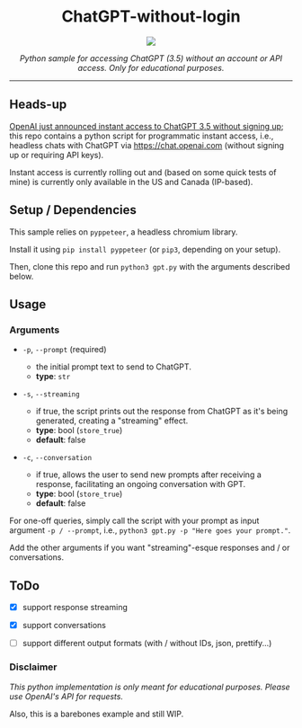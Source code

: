 <div align="center">
  <h1 align="center">ChatGPT-without-login</h1>
  <img src="https://github.com/mapluisch/Headless-ChatGPT/assets/31780571/c2f23c9d-4696-4ed1-a18a-12d2d7b05172">
  <p align="center"><em>Python sample for accessing ChatGPT (3.5) without an account or API access. Only for educational purposes.</em></p>
</div>
<hr>

## Heads-up
[OpenAI just announced instant access to ChatGPT 3.5 without signing up](https://openai.com/blog/start-using-chatgpt-instantly); this repo contains a python script for programmatic instant access, i.e., headless chats with ChatGPT via https://chat.openai.com (without signing up or requiring API keys).

Instant access is currently rolling out and (based on some quick tests of mine) is currently only available in the US and Canada (IP-based).

## Setup / Dependencies
This sample relies on `pyppeteer`, a headless chromium library.

Install it using `pip install pyppeteer` (or `pip3`, depending on your setup).

Then, clone this repo and run `python3 gpt.py` with the arguments described below.

## Usage
### Arguments
- `-p`, `--prompt` (required)
  - the initial prompt text to send to ChatGPT.
  - **type**: `str`
  
- `-s`, `--streaming`
  - if true, the script prints out the response from ChatGPT as it's being generated, creating a "streaming" effect.
  - **type**: bool (`store_true`)
  - **default**: false
  
- `-c`, `--conversation`
  - if true, allows the user to send new prompts after receiving a response, facilitating an ongoing conversation with GPT.
  - **type**: bool (`store_true`)
  - **default**: false

For one-off queries, simply call the script with your prompt as input argument `-p / --prompt`, i.e., `python3 gpt.py -p "Here goes your prompt."`.

Add the other arguments if you want "streaming"-esque responses and / or conversations.


## ToDo
- [x] support response streaming
- [x] support conversations
- [ ] support different output formats (with / without IDs, json, prettify...)


### Disclaimer
*This python implementation is only meant for educational purposes. Please use OpenAI's API for requests.*

Also, this is a barebones example and still WIP. 
